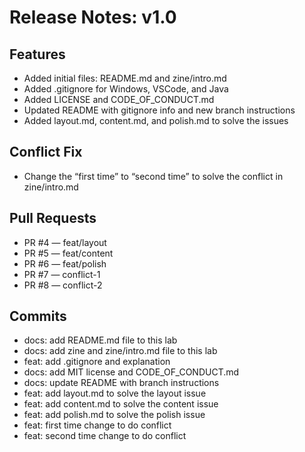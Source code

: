 # Release Notes: v1.0

## Features
- Added initial files: README.md and zine/intro.md
- Added .gitignore for Windows, VSCode, and Java
- Added LICENSE and CODE_OF_CONDUCT.md
- Updated README with gitignore info and new branch instructions
- Added layout.md, content.md, and polish.md to solve the issues

## Conflict Fix
- Change the “first time” to “second time” to solve the conflict in zine/intro.md

## Pull Requests
- PR #4 — feat/layout  
- PR #5 — feat/content  
- PR #6 — feat/polish  
- PR #7 — conflict-1  
- PR #8 — conflict-2

## Commits
- docs: add README.md file to this lab  
- docs: add zine and zine/intro.md file to this lab  
- feat: add .gitignore and explanation  
- docs: add MIT license and CODE_OF_CONDUCT.md  
- docs: update README with branch instructions  
- feat: add layout.md to solve the layout issue  
- feat: add content.md to solve the content issue  
- feat: add polish.md to solve the polish issue  
- feat: first time change to do conflict  
- feat: second time change to do conflict 
